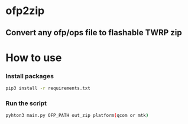 # ofp2zip

## Convert any ofp/ops file to flashable TWRP zip

# How to use

### Install packages

```bash
pip3 install -r requirements.txt
```

### Run the script

```bash
pyhton3 main.py OFP_PATH out_zip platform(qcom or mtk)
```

